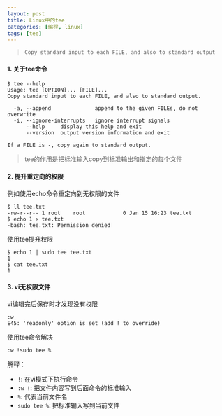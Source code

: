 ```yaml
---
layout: post
title: Linux中的tee
categories: [编程, linux]
tags: [tee]
---
```


> `Copy standard input to each FILE, and also to standard output`

#### 1. 关于tee命令

```
$ tee --help
Usage: tee [OPTION]... [FILE]...
Copy standard input to each FILE, and also to standard output.

  -a, --append              append to the given FILEs, do not overwrite
  -i, --ignore-interrupts   ignore interrupt signals
      --help     display this help and exit
      --version  output version information and exit

If a FILE is -, copy again to standard output.
```

> tee的作用是把标准输入copy到标准输出和指定的每个文件

#### 2. 提升重定向的权限

例如使用echo命令重定向到无权限的文件

```
$ ll tee.txt 
-rw-r--r-- 1 root    root            0 Jan 15 16:23 tee.txt
$ echo 1 > tee.txt
-bash: tee.txt: Permission denied
```

使用tee提升权限

```
$ echo 1 | sudo tee tee.txt
1
$ cat tee.txt
1
```

#### 3. vi无权限文件

vi编辑完后保存时才发现没有权限

```
:w
E45: 'readonly' option is set (add ! to override)   
```

使用tee命令解决

```
:w !sudo tee %
```

解释：

* `!`: 在vi模式下执行命令
* `:w !`: 把文件内容写到后面命令的标准输入
* `%`: 代表当前文件名
* `sudo tee %`: 把标准输入写到当前文件